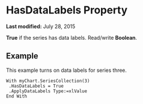 
# HasDataLabels Property

 **Last modified:** July 28, 2015

 **True** if the series has data labels. Read/write **Boolean**.

## Example

This example turns on data labels for series three.


```
With myChart.SeriesCollection(3) 
 .HasDataLabels = True 
 .ApplyDataLabels Type:=xlValue 
End With
```

